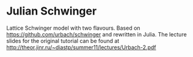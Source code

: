 # Julian Schwinger
Lattice Schwinger model with two flavours.
Based on https://github.com/urbach/schwinger and rewritten in Julia.
The lecture slides for the original tutorial can be found at 
http://theor.jinr.ru/~diastp/summer11/lectures/Urbach-2.pdf

